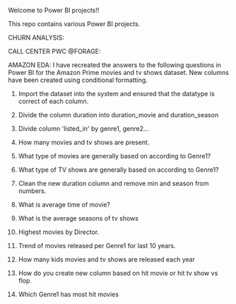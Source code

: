Welcome to Power BI projects!!

This repo contains various Power BI projects. 

CHURN ANALYSIS:


CALL CENTER PWC @FORAGE:




AMAZON EDA: I have recreated the answers to the following questions in Power BI for the Amazon Prime movies and tv shows dataset. New columns have been created using conditional formatting. 

1.	Import the dataset into the system and ensured that the datatype is correct of each column.

2.	Divide the column duration into duration_movie and duration_season

3.	Divide column 'listed_in' by genre1, genre2...

4.	How many movies and tv shows are present. 

5.	What type of movies are generally based on according to Genre1?

6.	What type of TV shows are generally based on according to Genre1?

7.	Clean the new duration column and remove min and season from numbers.

8.	What is average time of movie?

9.	What is the average seasons of tv shows

10.	Highest movies by Director.

11.	Trend of movies released per Genre1 for last 10 years. 

12.	How many kids movies and tv shows are released each year

13.	How do you create new column based on hit movie or hit tv show vs flop.

14.	Which Genre1 has most hit movies

